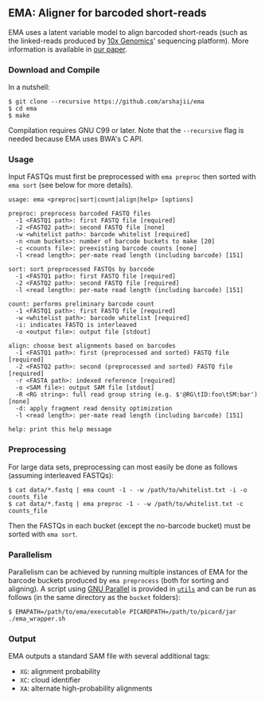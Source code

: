 EMA: Aligner for barcoded short-reads
-------------------------------------

EMA uses a latent variable model to align barcoded short-reads (such as the linked-reads produced by [10x Genomics](https://www.10xgenomics.com)' sequencing platform). More information is available in [our paper](https://www.biorxiv.org/content/early/2017/11/16/220236).

### Download and Compile
In a nutshell:

```
$ git clone --recursive https://github.com/arshajii/ema
$ cd ema
$ make
```

Compilation requires GNU C99 or later. Note that the `--recursive` flag is needed because EMA uses BWA's C API.

### Usage
Input FASTQs must first be preprocessed with `ema preproc` then sorted with `ema sort` (see below for more details).

```
usage: ema <preproc|sort|count|align|help> [options]

preproc: preprocess barcoded FASTQ files
  -1 <FASTQ1 path>: first FASTQ file [required]
  -2 <FASTQ2 path>: second FASTQ file [none]
  -w <whitelist path>: barcode whitelist [required]
  -n <num buckets>: number of barcode buckets to make [20]
  -c <counts file>: preexisting barcode counts [none]
  -l <read length>: per-mate read length (including barcode) [151]

sort: sort preprocessed FASTQs by barcode
  -1 <FASTQ1 path>: first FASTQ file [required]
  -2 <FASTQ2 path>: second FASTQ file [required]
  -l <read length>: per-mate read length (including barcode) [151]

count: performs preliminary barcode count
  -1 <FASTQ1 path>: first FASTQ file [required]
  -w <whitelist path>: barcode whitelist [required]
  -i: indicates FASTQ is interleaved
  -o <output file>: output file [stdout]

align: choose best alignments based on barcodes
  -1 <FASTQ1 path>: first (preprocessed and sorted) FASTQ file [required]
  -2 <FASTQ2 path>: second (preprocessed and sorted) FASTQ file [required]
  -r <FASTA path>: indexed reference [required]
  -o <SAM file>: output SAM file [stdout]
  -R <RG string>: full read group string (e.g. $'@RG\tID:foo\tSM:bar') [none]
  -d: apply fragment read density optimization
  -l <read length>: per-mate read length (including barcode) [151]

help: print this help message
```

### Preprocessing

For large data sets, preprocessing can most easily be done as follows (assuming interleaved FASTQs):

```
$ cat data/*.fastq | ema count -1 - -w /path/to/whitelist.txt -i -o counts_file
$ cat data/*.fastq | ema preproc -1 - -w /path/to/whitelist.txt -c counts_file
```

Then the FASTQs in each bucket (except the no-barcode bucket) must be sorted with `ema sort`.

### Parallelism

Parallelism can be achieved by running multiple instances of EMA for the barcode buckets produced by `ema preprocess` (both for sorting and aligning). A script using [GNU Parallel](https://www.gnu.org/software/parallel/) is provided in [`utils`](util/) and can be run as follows (in the same directory as the `bucket` folders):

```
$ EMAPATH=/path/to/ema/executable PICARDPATH=/path/to/picard/jar ./ema_wrapper.sh
```

### Output

EMA outputs a standard SAM file with several additional tags:

- `XG`: alignment probability
- `XC`: cloud identifier
- `XA`: alternate high-probability alignments
